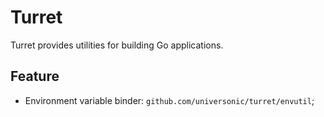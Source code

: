 # Turret

Turret provides utilities for building Go applications.

## Feature

- Environment variable binder: `github.com/universonic/turret/envutil`;
